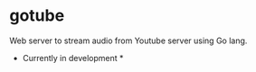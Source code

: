 gotube
======

Web server to stream audio from Youtube server using Go lang.
* Currently in development *
